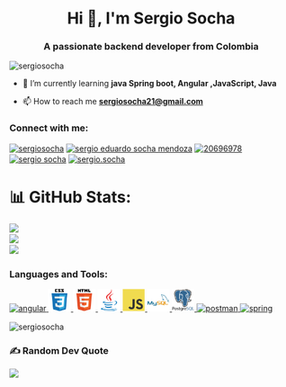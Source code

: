 <h1 align="center">Hi 👋, I'm Sergio Socha</h1>
<h3 align="center">A passionate backend developer from Colombia</h3>

<p align="left"> <img src="https://komarev.com/ghpvc/?username=sergiosocha&label=Profile%20views&color=0e75b6&style=flat" alt="sergiosocha" /> </p>

- 🌱 I’m currently learning **java Spring boot, Angular ,JavaScript, Java**

- 📫 How to reach me **sergiosocha21@gmail.com**

<h3 align="left">Connect with me:</h3>
<p align="left">
<a href="https://codepen.io/sergiosocha" target="blank"><img align="center" src="https://raw.githubusercontent.com/rahuldkjain/github-profile-readme-generator/master/src/images/icons/Social/codepen.svg" alt="sergiosocha" height="30" width="40" /></a>
<a href="https://linkedin.com/in/sergio eduardo socha mendoza" target="blank"><img align="center" src="https://raw.githubusercontent.com/rahuldkjain/github-profile-readme-generator/master/src/images/icons/Social/linked-in-alt.svg" alt="sergio eduardo socha mendoza" height="30" width="40" /></a>
<a href="https://stackoverflow.com/users/20696978" target="blank"><img align="center" src="https://raw.githubusercontent.com/rahuldkjain/github-profile-readme-generator/master/src/images/icons/Social/stack-overflow.svg" alt="20696978" height="30" width="40" /></a>
<a href="https://fb.com/sergio socha" target="blank"><img align="center" src="https://raw.githubusercontent.com/rahuldkjain/github-profile-readme-generator/master/src/images/icons/Social/facebook.svg" alt="sergio socha" height="30" width="40" /></a>
<a href="https://instagram.com/sergio.socha" target="blank"><img align="center" src="https://raw.githubusercontent.com/rahuldkjain/github-profile-readme-generator/master/src/images/icons/Social/instagram.svg" alt="sergio.socha" height="30" width="40" /></a>
</p>

# 📊 GitHub Stats:
![](https://github-readme-stats.vercel.app/api?username=sergiosocha&theme=dark&hide_border=false&include_all_commits=false&count_private=false)<br/>
![](https://github-readme-streak-stats.herokuapp.com/?user=sergiosocha&theme=dark&hide_border=false)<br/>
![](https://github-readme-stats.vercel.app/api/top-langs/?username=sergiosocha&theme=dark&hide_border=false&include_all_commits=false&count_private=false&layout=compact)


<h3 align="left">Languages and Tools:</h3>
<p align="left"> <a href="https://angular.io" target="_blank" rel="noreferrer"> <img src="https://angular.io/assets/images/logos/angular/angular.svg" alt="angular" width="40" height="40"/> </a> <a href="https://www.w3schools.com/css/" target="_blank" rel="noreferrer"> <img src="https://raw.githubusercontent.com/devicons/devicon/master/icons/css3/css3-original-wordmark.svg" alt="css3" width="40" height="40"/> </a> <a href="https://www.w3.org/html/" target="_blank" rel="noreferrer"> <img src="https://raw.githubusercontent.com/devicons/devicon/master/icons/html5/html5-original-wordmark.svg" alt="html5" width="40" height="40"/> </a> <a href="https://www.java.com" target="_blank" rel="noreferrer"> <img src="https://raw.githubusercontent.com/devicons/devicon/master/icons/java/java-original.svg" alt="java" width="40" height="40"/> </a> <a href="https://developer.mozilla.org/en-US/docs/Web/JavaScript" target="_blank" rel="noreferrer"> <img src="https://raw.githubusercontent.com/devicons/devicon/master/icons/javascript/javascript-original.svg" alt="javascript" width="40" height="40"/> </a> <a href="https://www.mysql.com/" target="_blank" rel="noreferrer"> <img src="https://raw.githubusercontent.com/devicons/devicon/master/icons/mysql/mysql-original-wordmark.svg" alt="mysql" width="40" height="40"/> </a> <a href="https://www.postgresql.org" target="_blank" rel="noreferrer"> <img src="https://raw.githubusercontent.com/devicons/devicon/master/icons/postgresql/postgresql-original-wordmark.svg" alt="postgresql" width="40" height="40"/> </a> <a href="https://postman.com" target="_blank" rel="noreferrer"> <img src="https://www.vectorlogo.zone/logos/getpostman/getpostman-icon.svg" alt="postman" width="40" height="40"/> </a> <a href="https://spring.io/" target="_blank" rel="noreferrer"> <img src="https://www.vectorlogo.zone/logos/springio/springio-icon.svg" alt="spring" width="40" height="40"/> </a> </p>

<p><img align="center" src="https://github-readme-stats.vercel.app/api/top-langs?username=sergiosocha&show_icons=true&locale=en&layout=compact" alt="sergiosocha" /></p>


### ✍️ Random Dev Quote
![](https://quotes-github-readme.vercel.app/api?type=horizontal&theme=radical)


